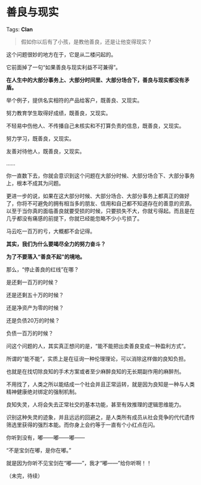# 善良与现实

Tags: **Clan**

> 假如你以后有了小孩，是教他善良，还是让他变得现实？



这个问题很妙的地方在于，它是从二楼问起的。

它前面掉了一句“如果善良与现实利益不可兼得”。

**在人生中的大部分事务上、大部分时间里、大部分场合下，善良与现实都没有矛盾。**

举个例子，提供名实相符的产品给客户，既善良、又现实。

努力教育学生取得好成绩，既善良，又现实。

不轻易中伤他人、不传播自己未核实和不打算负责的信息，既善良，又现实。

努力学习，既善良，又现实。

友善对待他人，既善良，又现实。

……

你一直数下去，你就会意识到这个问题在大部分时候、大部分场合下、大部分事务上，根本不成其为问题。

更进一步的说，如果在这大部分时候、大部分场合、大部分事务上都真正的做好了，你将不可避免的拥有相当多的朋友、信用和自己都不知道存在的善意的资源。以至于当你真的面临善良就要受损的时候，只要损失不大，你就亏得起。而且是在几乎都没有痛感的前提下，你就已经能忽略不少小亏损了。

马云吃一百万的亏，大概都不会记得。

**其实，我们为什么要竭尽全力的努力奋斗？**

**为了不要落入“善良不起”的境地。**

  


那么，“停止善良的红线”在哪？

是还剩一百万的时候？

还是还剩五十万的时候？

还是净资产为零的时候？

还是负债20万的时候？

负债一百万的时候？

问这个问题的人，其实真正想问的是，“能不能把出卖善良变成一种盈利方式”。

所谓的“能不能”，实质上是在征询一种伦理理论，可以消除这样做的良知负担。

也就是在找切除良知的手术方案或者至少麻醉良知的无长期副作用的麻醉剂。

不用找了，人类之所以能结成一个社会并且正常运转，就是因为良知是一种与人类精神健康绝对绑定的强制机制。

良知失灵，人将会失去正常社交的基本功能，甚至有效推理的逻辑思维能力。

识别这种失灵的迹象，并且远远的回避之，是人类所有成员从社会竞争的代代遗传筛选里获得的强烈本能。而你身上会约等于一直有个小红点在闪。

你听到没有，嘟——嘟——嘟——

“不是宝剑在嘟，是你在嘟。”

就是因为你听不见宝剑在“嘟——”，我才“嘟——”给你听啊！！

（未完，待续）



